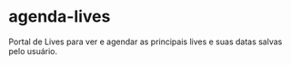 # agenda-lives
Portal de Lives para ver e agendar as principais lives e suas datas salvas pelo usuário.
